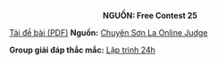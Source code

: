 **<center>NGUỒN: Free Contest 25</center>**

[Tải đề bài (PDF)](/statements/2164/bst.pdf)
**Nguồn:** [Chuyên Sơn La Online Judge](http://csloj.ddns.net/)

**Group giải đáp thắc mắc:** [Lập trình 24h](https://www.facebook.com/groups/1386904321519984)